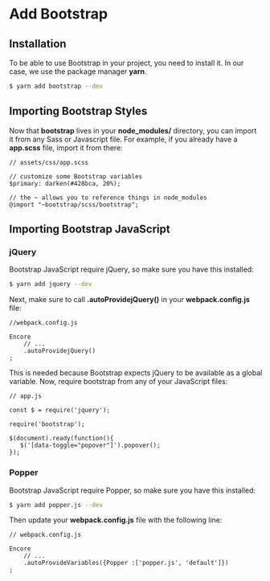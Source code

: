 # Add Bootstrap

## Installation

To be able to use Bootstrap in your project, you need to install it. In our case, we use the package manager **yarn**.

```sh
$ yarn add bootstrap --dev
```

## Importing Bootstrap Styles

Now that **bootstrap** lives in your **node_modules/** directory, you can import it from any Sass or Javascript file. For example, if you already have a **app.scss** file, import it from there:

    // assets/css/app.scss

    // customize some Bootstrap variables
    $primary: darken(#428bca, 20%);

    // the ~ allows you to reference things in node_modules
    @import "~bootstrap/scss/bootstrap";

## Importing Bootstrap JavaScript

### jQuery

Bootstrap JavaScript require jQuery, so make sure you have this installed:

```sh
$ yarn add jquery --dev
```

Next, make sure to call **.autoProvidejQuery()** in your **webpack.config.js** file:
    
    //webpack.config.js
    
    Encore
        // ...
        .autoProvidejQuery()
    ;

This is needed because Bootstrap expects jQuery to be available as a global variable. Now, require bootstrap from any of your JavaScript files:
    
    // app.js
    
    const $ = require('jquery');
    
    require('bootstrap');
    
    $(document).ready(function(){
       $('[data-toggle="popover"]').popover(); 
    });
    
### Popper

Bootstrap JavaScript require Popper, so make sure you have this installed:

```sh
$ yarn add popper.js --dev
```

Then update your **webpack.config.js** file with the following line:

    // webpack.config.js
    
    Encore
        // ...
        .autoProvideVariables({Popper :['popper.js', 'default']})
    ;

